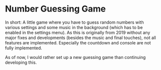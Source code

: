 # Number Guessing Game
In short: A little game where you have to guess random numbers with various settings and some music in the background (which has to be enabled in the settings menu). As this is originally from 2019 without any major fixes and developments (besides the music and final touches), not all features are implemented. Especially the countdown and console are not fully implemented.

As of now, I would rather set up a new guessing game than continuing developing this.
